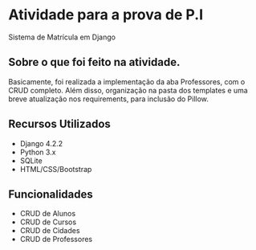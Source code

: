 # Atividade para a prova de P.I

Sistema de Matrícula em Django

## Sobre o que foi feito na atividade.

Basicamente, foi realizada a implementação da aba Professores, com o CRUD completo. Além disso, organização na pasta dos templates e uma breve atualização nos requirements, para inclusão do Pillow.

## Recursos Utilizados

* Django 4.2.2
* Python 3.x
* SQLite
* HTML/CSS/Bootstrap

## Funcionalidades

* CRUD de Alunos
* CRUD de Cursos
* CRUD de Cidades
* CRUD de Professores